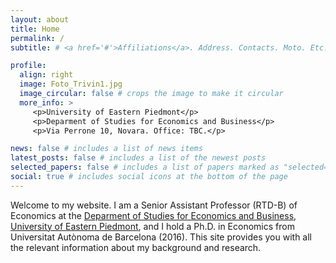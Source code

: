```yaml
---
layout: about
title: Home
permalink: /
subtitle: # <a href='#'>Affiliations</a>. Address. Contacts. Moto. Etc.

profile:
  align: right
  image: Foto_Trivin1.jpg
  image_circular: false # crops the image to make it circular
  more_info: >
     <p>University of Eastern Piedmont</p>
     <p>Deparment of Studies for Economics and Business</p>
     <p>Via Perrone 10, Novara. Office: TBC.</p>

news: false # includes a list of news items
latest_posts: false # includes a list of the newest posts
selected_papers: false # includes a list of papers marked as "selected={true}"
social: true # includes social icons at the bottom of the page
---
```


Welcome to my website. I am a Senior Assistant Professor (RTD-B) of Economics at the [Deparment of Studies for Economics and Business](https://www.uniupo.it/en/departments/disei), [University of Eastern Piedmont](https://www.uniupo.it/en), and I hold a Ph.D. in Economics from Universitat Autònoma de Barcelona (2016). This site provides you with all the relevant information about my background and research.
